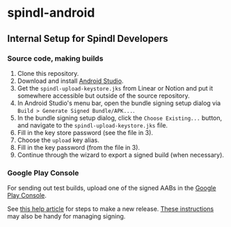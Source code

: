 # spindl-android

## Internal Setup for Spindl Developers

### Source code, making builds

1. Clone this repository.
2. Download and install [Android Studio](https://developer.android.com/studio).
3. Get the `spindl-upload-keystore.jks` from Linear or Notion and put it somewhere accessible but outside of the source repository.
4. In Android Studio's menu bar, open the bundle signing setup dialog via `Build > Generate Signed Bundle/APK...`.
5. In the bundle signing setup dialog, click the `Choose Existing...` button, and navigate to the `spindl-upload-keystore.jks` file.
6. Fill in the key store password (see the file in 3).
7. Choose the `upload` key alias.
8. Fill in the key password (from the file in 3).
9. Continue through the wizard to export a signed build (when necessary).

### Google Play Console

For sending out test builds, upload one of the signed AABs in the [Google Play Console](https://play.google.com/console). 

See [this help article](https://support.google.com/googleplay/android-developer/answer/9859348?visit_id=638333761849257711-3780210515&rd=1) for steps to make a new release.
[These instructions](https://support.google.com/googleplay/android-developer/answer/9842756) may also be handy for managing signing.



